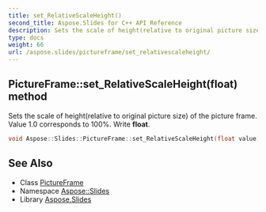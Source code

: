 ```yaml
---
title: set_RelativeScaleHeight()
second_title: Aspose.Slides for C++ API Reference
description: Sets the scale of height(relative to original picture size) of the picture frame. Value 1.0 corresponds to 100%. Write float.
type: docs
weight: 66
url: /aspose.slides/pictureframe/set_relativescaleheight/
---
```

## PictureFrame::set_RelativeScaleHeight(float) method


Sets the scale of height(relative to original picture size) of the picture frame. Value 1.0 corresponds to 100%. Write **float**.

```cpp
void Aspose::Slides::PictureFrame::set_RelativeScaleHeight(float value) override
```

## See Also

* Class [PictureFrame](../)
* Namespace [Aspose::Slides](../../)
* Library [Aspose.Slides](../../../)